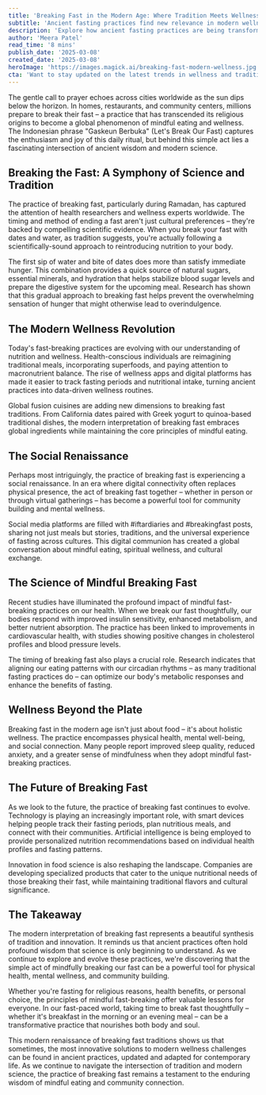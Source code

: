 ```yaml
---
title: 'Breaking Fast in the Modern Age: Where Tradition Meets Wellness'
subtitle: 'Ancient fasting practices find new relevance in modern wellness and technology'
description: 'Explore how ancient fasting practices are being transformed by modern wellness trends and technology. From traditional methods backed by science to digital communities sharing their breaking fast experiences, discover how this timeless practice is evolving for contemporary life while maintaining its core principles of mindful eating and community connection.'
author: 'Meera Patel'
read_time: '8 mins'
publish_date: '2025-03-08'
created_date: '2025-03-08'
heroImage: 'https://images.magick.ai/breaking-fast-modern-wellness.jpg'
cta: 'Want to stay updated on the latest trends in wellness and traditional practices? Follow us on LinkedIn for more insightful articles on the intersection of ancient wisdom and modern science.'
---
```


The gentle call to prayer echoes across cities worldwide as the sun dips below the horizon. In homes, restaurants, and community centers, millions prepare to break their fast – a practice that has transcended its religious origins to become a global phenomenon of mindful eating and wellness. The Indonesian phrase "Gaskeun Berbuka" (Let's Break Our Fast) captures the enthusiasm and joy of this daily ritual, but behind this simple act lies a fascinating intersection of ancient wisdom and modern science.

## Breaking the Fast: A Symphony of Science and Tradition

The practice of breaking fast, particularly during Ramadan, has captured the attention of health researchers and wellness experts worldwide. The timing and method of ending a fast aren't just cultural preferences – they're backed by compelling scientific evidence. When you break your fast with dates and water, as tradition suggests, you're actually following a scientifically-sound approach to reintroducing nutrition to your body.

The first sip of water and bite of dates does more than satisfy immediate hunger. This combination provides a quick source of natural sugars, essential minerals, and hydration that helps stabilize blood sugar levels and prepare the digestive system for the upcoming meal. Research has shown that this gradual approach to breaking fast helps prevent the overwhelming sensation of hunger that might otherwise lead to overindulgence.

## The Modern Wellness Revolution

Today's fast-breaking practices are evolving with our understanding of nutrition and wellness. Health-conscious individuals are reimagining traditional meals, incorporating superfoods, and paying attention to macronutrient balance. The rise of wellness apps and digital platforms has made it easier to track fasting periods and nutritional intake, turning ancient practices into data-driven wellness routines.

Global fusion cuisines are adding new dimensions to breaking fast traditions. From California dates paired with Greek yogurt to quinoa-based traditional dishes, the modern interpretation of breaking fast embraces global ingredients while maintaining the core principles of mindful eating.

## The Social Renaissance

Perhaps most intriguingly, the practice of breaking fast is experiencing a social renaissance. In an era where digital connectivity often replaces physical presence, the act of breaking fast together – whether in person or through virtual gatherings – has become a powerful tool for community building and mental wellness.

Social media platforms are filled with #iftardiaries and #breakingfast posts, sharing not just meals but stories, traditions, and the universal experience of fasting across cultures. This digital communion has created a global conversation about mindful eating, spiritual wellness, and cultural exchange.

## The Science of Mindful Breaking Fast

Recent studies have illuminated the profound impact of mindful fast-breaking practices on our health. When we break our fast thoughtfully, our bodies respond with improved insulin sensitivity, enhanced metabolism, and better nutrient absorption. The practice has been linked to improvements in cardiovascular health, with studies showing positive changes in cholesterol profiles and blood pressure levels.

The timing of breaking fast also plays a crucial role. Research indicates that aligning our eating patterns with our circadian rhythms – as many traditional fasting practices do – can optimize our body's metabolic responses and enhance the benefits of fasting.

## Wellness Beyond the Plate

Breaking fast in the modern age isn't just about food – it's about holistic wellness. The practice encompasses physical health, mental well-being, and social connection. Many people report improved sleep quality, reduced anxiety, and a greater sense of mindfulness when they adopt mindful fast-breaking practices.

## The Future of Breaking Fast

As we look to the future, the practice of breaking fast continues to evolve. Technology is playing an increasingly important role, with smart devices helping people track their fasting periods, plan nutritious meals, and connect with their communities. Artificial intelligence is being employed to provide personalized nutrition recommendations based on individual health profiles and fasting patterns.

Innovation in food science is also reshaping the landscape. Companies are developing specialized products that cater to the unique nutritional needs of those breaking their fast, while maintaining traditional flavors and cultural significance.

## The Takeaway

The modern interpretation of breaking fast represents a beautiful synthesis of tradition and innovation. It reminds us that ancient practices often hold profound wisdom that science is only beginning to understand. As we continue to explore and evolve these practices, we're discovering that the simple act of mindfully breaking our fast can be a powerful tool for physical health, mental wellness, and community building.

Whether you're fasting for religious reasons, health benefits, or personal choice, the principles of mindful fast-breaking offer valuable lessons for everyone. In our fast-paced world, taking time to break fast thoughtfully – whether it's breakfast in the morning or an evening meal – can be a transformative practice that nourishes both body and soul.

This modern renaissance of breaking fast traditions shows us that sometimes, the most innovative solutions to modern wellness challenges can be found in ancient practices, updated and adapted for contemporary life. As we continue to navigate the intersection of tradition and modern science, the practice of breaking fast remains a testament to the enduring wisdom of mindful eating and community connection.